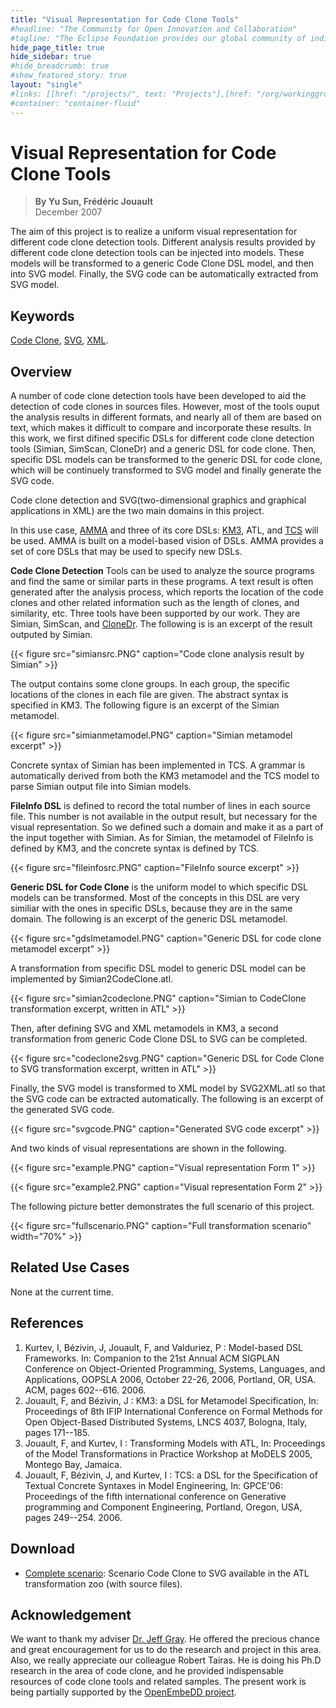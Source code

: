 ```yaml
---
title: "Visual Representation for Code Clone Tools"
#headline: "The Community for Open Innovation and Collaboration"
#tagline: "The Eclipse Foundation provides our global community of individuals and organizations with a mature, scalable, and business-friendly environment for open source software collaboration and innovation."
hide_page_title: true
hide_sidebar: true
#hide_breadcrumb: true
#show_featured_story: true
layout: "single"
#links: [[href: "/projects/", text: "Projects"],[href: "/org/workinggroups/", text: "Working Group"],[href: "/membership/", text: "Members"],[href: "/org/value", text: "Business Value"]]
#container: "container-fluid"
---
```


# Visual Representation for Code Clone Tools

> **By Yu Sun, Frédéric Jouault** \
> December 2007

The aim of this project is to realize a uniform visual representation for different code clone detection tools. Different analysis results provided by different code clone detection tools can be injected into models. These models will be transformed to a generic Code Clone DSL model, and then into SVG model. Finally, the SVG code can be automatically extracted from SVG model.

## Keywords

[Code Clone](https://sel.ics.es.osaka-u.ac.jp/cdtools/index-e.html), [SVG](https://en.wikipedia.org/wiki/Scalable_Vector_Graphics), [XML](https://en.wikipedia.org/wiki/Xml).

## Overview

A number of code clone detection tools have been developed to aid the detection of code clones in sources files. However, most of the tools ouput the analysis results in different formats, and nearly all of them are based on text, which makes it difficult to compare and incorporate these results. In this work, we first difined specific DSLs for different code clone detection tools (Simian, SimScan, CloneDr) and a generic DSL for code clone. Then, specific DSL models can be transformed to the generic DSL for code clone, which will be continuely transformed to SVG model and finally generate the SVG code.

Code clone detection and SVG(two-dimensional graphics and graphical applications in XML) are the two main domains in this project.

In this use case, [AMMA](https://wiki.eclipse.org/AMMA) and three of its core DSLs: [KM3](https://wiki.eclipse.org/KM3), ATL, and [TCS](https://wiki.eclipse.org/TCS) will be used. AMMA is built on a model-based vision of DSLs. AMMA provides a set of core DSLs that may be used to specify new DSLs.

**Code Clone Detection** Tools can be used to analyze the source programs and find the same or similar parts in these programs. A text result is often generated after the analysis process, which reports the location of the code clones and other related information such as the length of clones, and similarity, etc. Three tools have been supported by our work. They are Simian, SimScan, and [CloneDr](http://www.semdesigns.com/Products/Clone/). The following is is an excerpt of the result outputed by Simian.

{{< figure src="simiansrc.PNG" caption="Code clone analysis result by Simian" >}}

The output contains some clone groups. In each group, the specific locations of the clones in each file are given. The abstract syntax is specified in KM3. The following figure is an excerpt of the Simian metamodel.

{{< figure src="simianmetamodel.PNG" caption="Simian metamodel excerpt" >}}

Concrete syntax of Simian has been implemented in TCS. A grammar is automatically derived from both the KM3 metamodel and the TCS model to parse Simian output file into Simian models.

**FileInfo DSL** is defined to record the total number of lines in each source file. This number is not available in the output result, but necessary for the visual representation. So we defined such a domain and make it as a part of the input together with Simian. As for Simian, the metamodel of FileInfo is defined by KM3, and the concrete syntax is defined by TCS.

{{< figure src="fileinfosrc.PNG" caption="FileInfo source excerpt" >}}

**Generic DSL for Code Clone** is the uniform model to which specific DSL models can be transformed. Most of the concepts in this DSL are very similiar with the ones in specific DSLs, because they are in the same domain. The following is an excerpt of the generic DSL metamodel.

{{< figure src="gdslmetamodel.PNG" caption="Generic DSL for code clone metamodel excerpt" >}}

A transformation from specific DSL model to generic DSL model can be implemented by Simian2CodeClone.atl.

{{< figure src="simian2codeclone.PNG" caption="Simian to CodeClone transformation excerpt, written in ATL" >}}

Then, after defining SVG and XML metamodels in KM3, a second transformation from generic Code Clone DSL to SVG can be completed.

{{< figure src="codeclone2svg.PNG" caption="Generic DSL for Code Clone to SVG transformation excerpt, written in ATL" >}}

Finally, the SVG model is transformed to XML model by SVG2XML.atl so that the SVG code can be extracted automatically. The following is an excerpt of the generated SVG code.

{{< figure src="svgcode.PNG" caption="Generated SVG code excerpt" >}}

And two kinds of visual representations are shown in the following.

{{< figure src="example.PNG" caption="Visual representation Form 1" >}}

{{< figure src="example2.PNG" caption="Visual representation Form 2" >}}

The following picture better demonstrates the full scenario of this project.

{{< figure src="fullscenario.PNG" caption="Full transformation scenario" width="70%" >}}

## Related Use Cases

None at the current time.

## References

  1. Kurtev, I, Bézivin, J, Jouault, F, and Valduriez, P : Model-based DSL Frameworks. In: Companion to the 21st Annual ACM SIGPLAN Conference on Object-Oriented Programming, Systems, Languages, and Applications, OOPSLA 2006, October 22-26, 2006, Portland, OR, USA. ACM, pages 602--616. 2006.
  2. Jouault, F, and Bézivin, J : KM3: a DSL for Metamodel Specification, In: Proceedings of 8th IFIP International Conference on Formal Methods for Open Object-Based Distributed Systems, LNCS 4037, Bologna, Italy, pages 171--185.
  3. Jouault, F, and Kurtev, I : Transforming Models with ATL, In: Proceedings of the Model Transformations in Practice Workshop at MoDELS 2005, Montego Bay, Jamaica.
  4. Jouault, F, Bézivin, J, and Kurtev, I : TCS: a DSL for the Specification of Textual Concrete Syntaxes in Model Engineering, In: GPCE'06: Proceedings of the fifth international conference on Generative programming and Component Engineering, Portland, Oregon, USA, pages 249--254. 2006.

##  Download

  * [Complete scenario](../../atltransformations/#code-clone-tools-to-svg): Scenario Code Clone to SVG available in the ATL transformation zoo (with source files).

## Acknowledgement

We want to thank my adviser [Dr. Jeff Gray](http://www.gray-area.org/). He offered the precious chance and great encouragement for us to do the research and project in this area. Also, we really appreciate our colleague Robert Tairas. He is doing his Ph.D research in the area of code clone, and he provided indispensable resources of code clone tools and related samples. The present work is being partially supported by the [OpenEmbeDD project](https://openembedd.inria.fr/).
